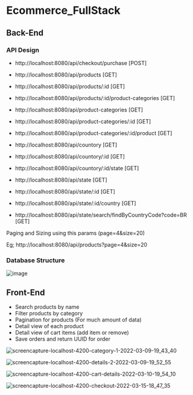 # Ecommerce_FullStack 

## Back-End

### API Design

- http://localhost:8080/api/checkout/purchase [POST]

- http://localhost:8080/api/products  [GET]
- http://localhost:8080/api/products/:id  [GET]
- http://localhost:8080/api/products/:id/product-categories  [GET]

- http://localhost:8080/api/product-categories  [GET]
- http://localhost:8080/api/product-categories/:id  [GET]
- http://localhost:8080/api/product-categories/:id/product  [GET]

- http://localhost:8080/api/countory  [GET]
- http://localhost:8080/api/countory/:id  [GET]
- http://localhost:8080/api/countory/:id/state  [GET]

- http://localhost:8080/api/state [GET]
- http://localhost:8080/api/state/:id [GET]
- http://localhost:8080/api/state/:id/country [GET]
- http://localhost:8080/api/state/search/findByCountryCode?code=BR  [GET]

Paging and Sizing using this params (page=4&size=20)

Eg; http://localhost:8080/api/products?page=4&size=20


### Database Structure

![image](https://user-images.githubusercontent.com/84829442/158533906-de5bd5f6-f0bd-46c8-b125-cbae760319a4.png)


## Front-End 
- Search products by name 
- Filter products by category 
- Pagination for products (For much amount of data) 
- Detail view of each product
- Detail view of cart items (add item or remove)
- Save orders and return UUID for order

![screencapture-localhost-4200-category-1-2022-03-09-19_43_40](https://user-images.githubusercontent.com/84829442/158375924-59aace08-54ec-4d5e-a398-74f30f093791.png)

![screencapture-localhost-4200-details-2-2022-03-09-19_52_55](https://user-images.githubusercontent.com/84829442/158375934-a5a66fc7-f11b-4fa0-b12f-ca33bf434c04.png)

![screencapture-localhost-4200-cart-details-2022-03-10-19_54_10](https://user-images.githubusercontent.com/84829442/158375962-314cfe77-2b5b-42c1-94a7-48cd950c3bc2.png)

![screencapture-localhost-4200-checkout-2022-03-15-18_47_35](https://user-images.githubusercontent.com/84829442/158376241-c8db2326-29ce-44ef-b06d-75b90722052a.png)

